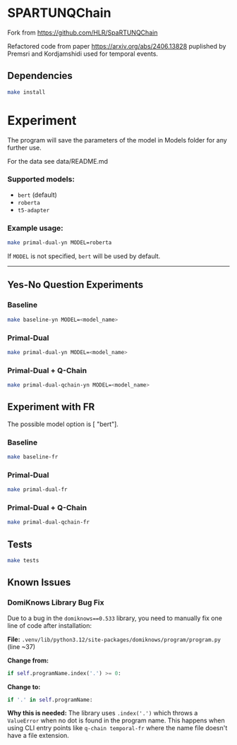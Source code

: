 # SPARTUNQChain



Fork from https://github.com/HLR/SpaRTUNQChain

Refactored code from paper https://arxiv.org/abs/2406.13828 puplished by Premsri and Kordjamshidi used for temporal events.



## Dependencies



```bash
make install
```

# Experiment


The program will save the parameters of the model in Models folder for any further use.

For the data see data/README.md


### Supported models:
- `bert` (default)
- `roberta`
- `t5-adapter`

### Example usage:

```bash
make primal-dual-yn MODEL=roberta
```

If `MODEL` is not specified, `bert` will be used by default.

---

## Yes-No Question Experiments

### Baseline
```bash
make baseline-yn MODEL=<model_name>
```

### Primal-Dual
```bash
make primal-dual-yn MODEL=<model_name>
```

### Primal-Dual + Q-Chain
```bash
make primal-dual-qchain-yn MODEL=<model_name>
```

## Experiment with FR

The possible model option is [ "bert"].

### Baseline
```bash
make baseline-fr
```

### Primal-Dual
```bash
make primal-dual-fr
```

### Primal-Dual + Q-Chain
```bash
make primal-dual-qchain-fr
```

## Tests

```bash
make tests
```
## Known Issues

### DomiKnows Library Bug Fix

Due to a bug in the `domiknows==0.533` library, you need to manually fix one line of code after installation:

**File:** `.venv/lib/python3.12/site-packages/domiknows/program/program.py` (line ~37)

**Change from:**
```python
if self.programName.index('.') >= 0:
```

**Change to:**
```python
if '.' in self.programName:
```

**Why this is needed:** The library uses `.index('.')` which throws a `ValueError` when no dot is found in the program name. This happens when using CLI entry points like `q-chain temporal-fr` where the name file doesn't have a file extension.